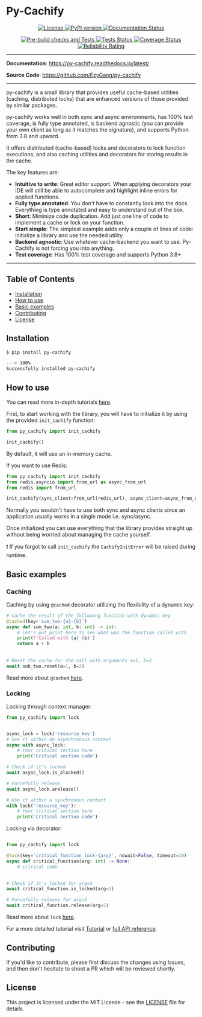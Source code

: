 # Py-Cachify

<p align="center">
<a href="https://opensource.org/licenses/MIT" target="_blank">
    <img src="https://img.shields.io/badge/license-MIT-blue.svg" alt="License">
</a>
<a href="https://badge.fury.io/py/py-cachify" target="_blank">
    <img src="https://badge.fury.io/py/py-cachify.svg" alt="PyPI version">
</a>
<a href="https://py-cachify.readthedocs.io/en/latest/?badge=latest" target="_blank">
    <img src="https://readthedocs.org/projects/py-cachify/badge/?version=latest" alt="Documentation Status">
</a>
</p>
<p align="center">
<a href="https://github.com/EzyGang/py-cachify/actions/workflows/checks.yml/badge.svg" target="_blank">
    <img src="https://github.com/EzyGang/py-cachify/actions/workflows/checks.yml/badge.svg" alt="Pre-build checks and Tests">
</a>
<a href="https://github.com/EzyGang/py-cachify/actions/workflows/integration-tests.yml/badge.svg" target="_blank">
    <img src="https://github.com/EzyGang/py-cachify/actions/workflows/integration-tests.yml/badge.svg" alt="Tests Status">
</a>
<a href="https://coveralls.io/github/EzyGang/py-cachify?branch=main" target="_blank">
    <img src="https://coveralls.io/repos/github/EzyGang/py-cachify/badge.png?branch=main" alt="Coverage Status">
</a>
<a href="https://sonarcloud.io/summary/new_code?id=EzyGang_py-cachify" target="_blank">
    <img src="https://sonarcloud.io/api/project_badges/measure?project=EzyGang_py-cachify&metric=reliability_rating" alt="Reliability Rating">
</a>
</p>

---

**Documentation**: <a href="https://py-cachify.readthedocs.io/latest/" target="_blank">https://py-cachify.readthedocs.io/latest/</a>

**Source Code**: <a href="https://github.com/EzyGang/py-cachify" target="_blank">https://github.com/EzyGang/py-cachify</a>

---

py-cachify is a small library that provides useful cache-based utilities (caching, distributed locks) that are
enhanced versions of those provided by similar packages.

py-cachify works well in both sync and async environments, has 100% test coverage, is fully type annotated,
is backend agnostic (you can provide your own client as long as it matches the signature), and supports Python from 3.8 and upward.

It offers distributed (cache-based) locks and decorators to lock function executions,
and also caching utilities and decorators for storing results in the cache.

The key features are:

* **Intuitive to write**: Great editor support. When applying decorators your IDE will still be able to autocomplete and highlight inline errors for applied functions.
* **Fully type annotated**: You don't have to constantly look into the docs. Everything is type annotated and easy to understand out of the box.
* **Short**: Minimize code duplication. Add just one line of code to implement a cache or lock on your function.
* **Start simple**: The simplest example adds only a couple of lines of code: initialize a library and use the needed utility.
* **Backend agnostic**: Use whatever cache-backend you want to use. Py-Cachify is not forcing you into anything.
* **Test coverage**: Has 100% test coverage and supports Python 3.8+

---

## Table of Contents

- [Installation](#installation)
- [How to use](#how-to-use)
- [Basic examples](#basic-examples)
- [Contributing](#contributing)
- [License](#license)

## Installation

<!-- termynal -->
```bash
$ pip install py-cachify

---> 100%
Successfully installed py-cachify
```

## How to use

You can read more in-depth tutorials [here](https://py-cachify.readthedocs.io/latest/tutorial/).

First, to start working with the library, you will have to initialize it by using the provided `init_cachify` function:
```python
from py_cachify import init_cachify

init_cachify()
```
By default, it will use an in-memory cache.


If you want to use Redis:
```python
from py_cachify import init_cachify
from redis.asyncio import from_url as async_from_url
from redis import from_url

init_cachify(sync_client=from_url(redis_url), async_client=async_from_url(async_redis_client))
```
Normally you wouldn't have to use both sync and async clients since an application usually works in a single mode i.e. sync/async.

Once initialized you can use everything that the library provides straight up without being worried about managing the cache yourself.

❗ If you forgot to call `init_cachify` the `CachifyInitError` will be raised during runtime.

## Basic examples

### Caching

Caching by using `@cached` decorator utilizing the flexibility of a dynamic key:

```python
# Cache the result of the following function with dynamic key
@cached(key='sum_two-{a}-{b}')
async def sum_two(a: int, b: int) -> int:
    # Let's put print here to see what was the function called with
    print(f'Called with {a} {b}')
    return a + b
    
    
# Reset the cache for the call with arguments a=1, b=2
await sub_two.reset(a=1, b=2)
```

Read more about `@cached` [here](https://py-cachify.readthedocs.io/latest/reference/cached/).

### Locking

Locking through context manager:

```python
from py_cachify import lock


async_lock = lock('resource_key')
# Use it within an asynchronous context
async with async_lock:
    # Your critical section here
    print('Critical section code')

# Check if it's locked
await async_lock.is_alocked()

# Forcefully release
await async_lock.arelease()

# Use it within a synchronous context
with lock('resource_key'):
    # Your critical section here
    print('Critical section code')
```

Locking via decorator:

```python

from py_cachify import lock

@lock(key='critical_function_lock-{arg}', nowait=False, timeout=10)
async def critical_function(arg: int) -> None:
    # critical code
    

# Check if it's locked for arg=5
await critical_function.is_locked(arg=5)

# Forcefully release for arg=5
await critical_function.release(arg=5)
```

Read more about `lock` [here](https://py-cachify.readthedocs.io/latest/reference/lock/).

For a more detailed tutorial visit [Tutorial](https://py-cachify.readthedocs.io/latest/tutorial/) or [full API reference](https://py-cachify.readthedocs.io/latest/reference).

## Contributing

If you'd like to contribute, please first discuss the changes using Issues, and then don't hesitate to shoot a PR which will be reviewed shortly.

## License

This project is licensed under the MIT License - see the [LICENSE](https://github.com/EzyGang/py-cachify/blob/main/LICENSE) file for details.
